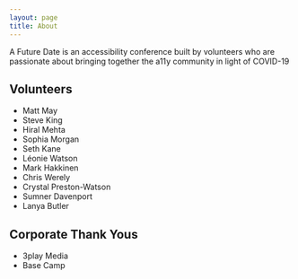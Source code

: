 ```yaml
---
layout: page
title: About
---
```


A Future Date is an accessibility conference built by volunteers who are passionate about bringing together the a11y community in light of COVID-19

## Volunteers
* Matt May
* Steve King
* Hiral Mehta
* Sophia Morgan
* Seth Kane
* Léonie Watson
* Mark Hakkinen
* Chris Werely
* Crystal Preston-Watson
* Sumner Davenport
* Lanya Butler

## Corporate Thank Yous
* 3play Media
* Base Camp
